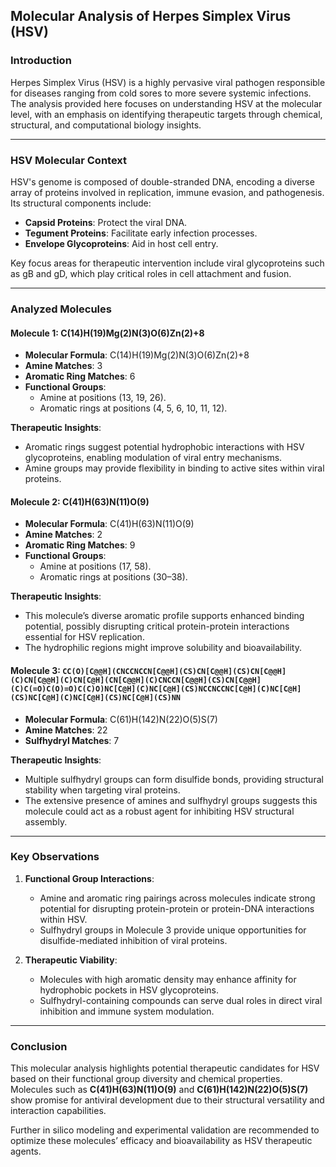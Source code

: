 ## Molecular Analysis of Herpes Simplex Virus (HSV)

### Introduction
Herpes Simplex Virus (HSV) is a highly pervasive viral pathogen responsible for diseases ranging from cold sores to more severe systemic infections. The analysis provided here focuses on understanding HSV at the molecular level, with an emphasis on identifying therapeutic targets through chemical, structural, and computational biology insights.

---

### HSV Molecular Context

HSV's genome is composed of double-stranded DNA, encoding a diverse array of proteins involved in replication, immune evasion, and pathogenesis. Its structural components include:
- **Capsid Proteins**: Protect the viral DNA.
- **Tegument Proteins**: Facilitate early infection processes.
- **Envelope Glycoproteins**: Aid in host cell entry.

Key focus areas for therapeutic intervention include viral glycoproteins such as gB and gD, which play critical roles in cell attachment and fusion.

---

### Analyzed Molecules

#### Molecule 1: **C\(14\)H\(19\)Mg\(2\)N\(3\)O\(6\)Zn\(2\)+8**
- **Molecular Formula**: C\(14\)H\(19\)Mg\(2\)N\(3\)O\(6\)Zn\(2\)+8
- **Amine Matches**: 3
- **Aromatic Ring Matches**: 6
- **Functional Groups**:
  - Amine at positions (13, 19, 26).
  - Aromatic rings at positions (4, 5, 6, 10, 11, 12).

**Therapeutic Insights**:
- Aromatic rings suggest potential hydrophobic interactions with HSV glycoproteins, enabling modulation of viral entry mechanisms.
- Amine groups may provide flexibility in binding to active sites within viral proteins.

#### Molecule 2: **C\(41\)H\(63\)N\(11\)O\(9\)**
- **Molecular Formula**: C\(41\)H\(63\)N\(11\)O\(9\)
- **Amine Matches**: 2
- **Aromatic Ring Matches**: 9
- **Functional Groups**:
  - Amine at positions (17, 58).
  - Aromatic rings at positions (30–38).

**Therapeutic Insights**:
- This molecule’s diverse aromatic profile supports enhanced binding potential, possibly disrupting critical protein-protein interactions essential for HSV replication.
- The hydrophilic regions might improve solubility and bioavailability.

#### Molecule 3: `CC(O)[C@@H](CNCCNCCN[C@@H](CS)CN[C@@H](CS)CN[C@@H](C)CN[C@@H](C)CN[C@H](CN[C@@H](C)CNCCN[C@@H](CS)CN[C@@H](C)C(=O)C(O)=O)C(C)O)NC[C@H](C)NC[C@H](CS)NCCNCCNC[C@H](C)NC[C@H](CS)NC[C@H](C)NC[C@H](CS)NC[C@H](CS)NN`
- **Molecular Formula**: C\(61\)H\(142\)N\(22\)O\(5\)S\(7\)
- **Amine Matches**: 22
- **Sulfhydryl Matches**: 7

**Therapeutic Insights**:
- Multiple sulfhydryl groups can form disulfide bonds, providing structural stability when targeting viral proteins.
- The extensive presence of amines and sulfhydryl groups suggests this molecule could act as a robust agent for inhibiting HSV structural assembly.

---

### Key Observations
1. **Functional Group Interactions**:
   - Amine and aromatic ring pairings across molecules indicate strong potential for disrupting protein-protein or protein-DNA interactions within HSV.
   - Sulfhydryl groups in Molecule 3 provide unique opportunities for disulfide-mediated inhibition of viral proteins.

2. **Therapeutic Viability**:
   - Molecules with high aromatic density may enhance affinity for hydrophobic pockets in HSV glycoproteins.
   - Sulfhydryl-containing compounds can serve dual roles in direct viral inhibition and immune system modulation.

---

### Conclusion
This molecular analysis highlights potential therapeutic candidates for HSV based on their functional group diversity and chemical properties. Molecules such as **C\(41\)H\(63\)N\(11\)O\(9\)** and **C\(61\)H\(142\)N\(22\)O\(5\)S\(7\)** show promise for antiviral development due to their structural versatility and interaction capabilities.

Further in silico modeling and experimental validation are recommended to optimize these molecules’ efficacy and bioavailability as HSV therapeutic agents.

